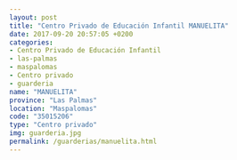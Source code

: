 ```yaml
---
layout: post
title: "Centro Privado de Educación Infantil MANUELITA"
date: 2017-09-20 20:57:05 +0200
categories:
- Centro Privado de Educación Infantil
- las-palmas
- maspalomas
- Centro privado
- guarderia
name: "MANUELITA"
province: "Las Palmas"
location: "Maspalomas"
code: "35015206"
type: "Centro privado"
img: guarderia.jpg
permalink: /guarderias/manuelita.html
---
```

